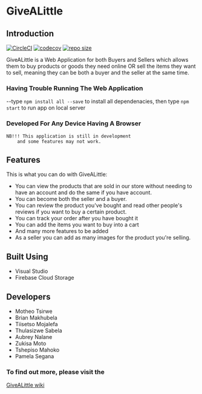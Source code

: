 # GiveALittle

## Introduction

[![CircleCI](https://circleci.com/gh/tiisetsohub/GiveALittle/tree/dummy-transaction.svg?style=svg)](https://circleci.com/gh/tiisetsohub/GiveALittle/tree/dummy-transaction)
[![codecov](https://codecov.io/gh/tiisetsohub/GiveALittle/branch/main/graph/badge.svg?token=UP3WVJRWXL)](https://codecov.io/gh/tiisetsohub/GiveALittle)
[![repo size](https://img.shields.io/github/repo-size/tiisetsohub/GiveALittle)](https://github.com/tiisetsohub/GiveALittle)


GiveALittle is a Web Application for both Buyers and Sellers which allows them to buy products 
or goods they need online OR sell the items they want to sell,
meaning they can be both a buyer and the seller at the same time. 

### Having Trouble Running The Web Application

--type `npm install all --save` to install all dependenacies,
  then type `npm start` to run app on local server
  
### Developed For Any Device Having A Browser
    NB!!! This application is still in development
        and some features may not work.
        
## Features

This is what you can do with GiveALittle:

* You can view the products that are sold in our store without needing to
  have an account and do the same if you have account.
* You can become both the seller and a buyer.
* You can review the product you've bought and read other
  people's reviews if you want to buy a certain product.
* You can track your order after you have bought it
* You can add the items you want to buy into a cart
* And many more features to be added
* As a seller you can add as many images for the product you're selling.

## Built Using

* Visual Studio
* Firebase Cloud Storage

## Developers

* Motheo Tsirwe
* Brian Makhubela
* Tiisetso Mojalefa
* Thulasizwe Sabela
* Aubrey Nalane
* Zukisa Moto
* Tshepiso Mahoko
* Pamela Segana


### To find out more, please visit the 
[GiveALittle wiki](https://github.com/tiisetsohub/GiveALittle/wiki)
